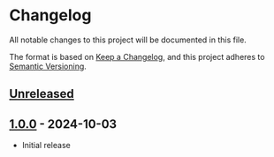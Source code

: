 # Changelog

All notable changes to this project will be documented in this file.

The format is based on [Keep a Changelog](https://keepachangelog.com/en/1.0.0/),
and this project adheres to [Semantic Versioning](https://semver.org/spec/v2.0.0.html).

## [Unreleased]

## [1.0.0] - 2024-10-03

- Initial release

[Unreleased]: https://github.com/itk-dev-rpa/eflyt-godkend-flyttedato/compare/1.0.0...HEAD
[1.0.0]: https://github.com/itk-dev-rpa/eflyt-godkend-flyttedato/releases/tag/1.0.0
